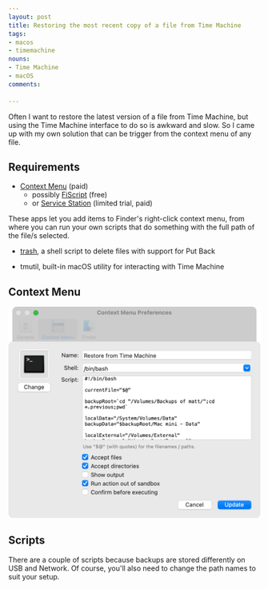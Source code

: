 ```yaml
---
layout: post
title: Restoring the most recent copy of a file from Time Machine
tags:
- macos
- timemachine
nouns:
- Time Machine
- macOS
comments: 

---
```


Often I want to restore the latest version of a file from Time Machine, but using the Time Machine interface to do so is awkward and slow. So I came up with my own solution that can be trigger from the context menu of any file.

## Requirements

- [Context Menu](https://apps.apple.com/gb/app/context-menu/id1236813619?mt=12) (paid)
   - possibly [FiScript](https://github.com/Mortennn/FiScript) (free)
   - or [Service Station](https://apps.apple.com/gb/app/service-station/id1503136033?mt=12) (limited trial, paid)
   
These apps let you add items to Finder's right-click context menu, from where you can run your own scripts that do something with the full path of the file/s selected.

- [trash](https://github.com/morgant/tools-osx/blob/master/src/trash), a shell script to delete files with support for Put Back

- tmutil, built-in macOS utility for interacting with Time Machine

## Context Menu

![PNG](/images/posts/restore-time-machine-context-menu.png)

## Scripts

There are a couple of scripts because backups are stored differently on USB and Network. Of course, you'll also need to change the path names to suit your setup.

<script src="https://gist.github.com/gingerbeardman/ea0a213eb5e361ba9e7e8d004300c91b.js"></script>
